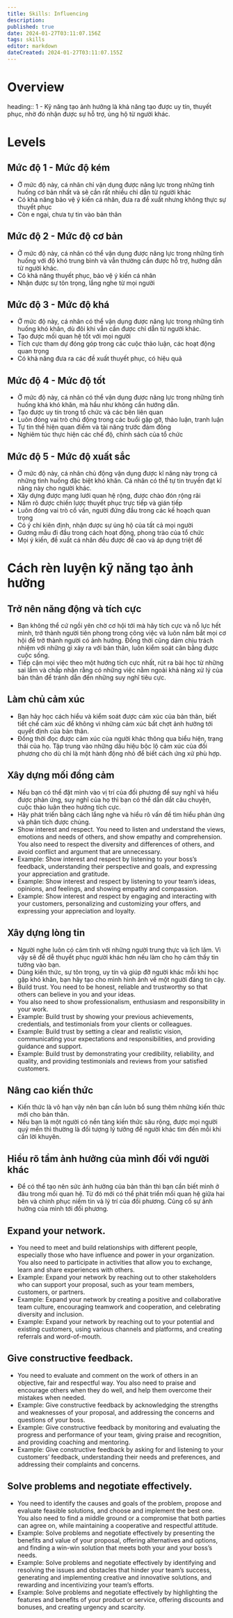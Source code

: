 ```yaml
---
title: Skills: Influencing
description: 
published: true
date: 2024-01-27T03:11:07.156Z
tags: skills
editor: markdown
dateCreated: 2024-01-27T03:11:07.155Z
---
```



  
# Overview
  heading:: 1
	- Kỹ năng tạo ảnh hưởng là khả năng tạo được uy tín, thuyết phục, nhờ đó nhận được sự hỗ trợ, ủng hộ từ người khác.

# Levels

## Mức độ 1 - Mức độ kém

- Ở mức độ này, cá nhân chỉ vận dụng được năng lực trong những tình huống cơ bản nhất và sẽ cần rất nhiều chỉ dẫn từ người khác
- Có khả năng bảo vệ ý kiến cá nhân, đưa ra đề xuất nhưng không thực sự thuyết phục
- Còn e ngại, chưa tự tin vào bản thân

## Mức độ 2 - Mức độ cơ bản
- Ở mức độ này, cá nhân có thể vận dụng được năng lực trong những tình huống với độ khó trung bình và vẫn thường cần được hỗ trợ, hướng dẫn từ người khác.  
- Có khả năng thuyết phục, bảo vệ ý kiến cá nhân
- Nhận được sự tôn trọng, lắng nghe từ mọi người

## Mức độ 3 - Mức độ khá
- Ở mức độ này, cá nhân có thể vận dụng được năng lực trong những tình huống khó khăn, dù đôi khi vẫn cần được chỉ dẫn từ người khác.  
- Tạo được mối quan hệ tốt với mọi người
- Tích cực tham dự đóng góp trong các cuộc thảo luận, các hoạt động quan trọng
- Có khả năng đưa ra các đề xuất thuyết phục, có hiệu quả

## Mức độ 4 - Mức độ tốt
- Ở mức độ này, cá nhân có thể vận dụng được năng lực trong những tình huống khá khó khăn, mà hầu như không cần hướng dẫn.
- Tạo được uy tín trong tổ chức và các bên liên quan
- Luôn đóng vai trò chủ động trong các buổi gặp gỡ, thảo luận, tranh luận
- Tự tin thể hiện quan điểm và tài năng trước đám đông
- Nghiêm túc thực hiện các chế độ, chính sách của tổ chức

## Mức độ 5 - Mức độ xuất sắc
- Ở mức độ này, cá nhân chủ động vận dụng được kĩ năng này trong cả những tình huống đặc biệt khó khăn. Cá nhân có thể tự tin truyền đạt kĩ năng này cho người khác.  
- Xây dựng được mạng lưới quan hệ rộng, được chào đón rộng rãi
- Nắm rõ được chiến lược thuyết phục trực tiếp và gián tiếp
- Luôn đóng vai trò cố vấn, người đứng đầu trong các kế hoạch quan trọng
- Có ý chí kiên định, nhận được sự ủng hộ của tất cả mọi người
- Gương mẫu đi đầu trong cách hoạt động, phong trào của tổ chức
- Mọi ý kiến, đề xuất cá nhân đều được đề cao và áp dụng triệt để

# Cách rèn luyện kỹ năng tạo ảnh hưởng
## Trở nên năng động và tích cực
- Bạn không thể cứ ngồi yên chờ cơ hội tới mà hãy tích cực và nỗ lực hết mình, trở thành người tiên phong trong công việc và luôn nắm bắt mọi cơ hội để trở thành người có ảnh hưởng. Đồng thời cũng dám chịu trách nhiệm với những gì xảy ra với bản thân, luôn kiểm soát cân bằng được cuộc sống.  
- Tiếp cận mọi việc theo một hướng tích cực nhất, rút ra bài học từ những sai lầm và chấp nhận rằng có những việc nằm ngoài khả năng xử lý của bản thân để tránh dẫn đến những suy nghĩ tiêu cực.  
## Làm chủ cảm xúc
- Bạn hãy học cách hiểu và kiểm soát được cảm xúc của bản thân, biết tiết chế cảm xúc để không vì những cảm xúc bất chợt ảnh hưởng tới quyết định của bản thân.
- Đồng thời đọc được cảm xúc của người khác thông qua biểu hiện, trạng thái của họ. Tập trung vào những dấu hiệu bộc lộ cảm xúc của đối phương cho dù chỉ là một hành động nhỏ để biết cách ứng xử phù hợp.  
## Xây dựng mối đồng cảm
- Nếu bạn có thể đặt mình vào vị trí của đối phương để suy nghĩ và hiểu được phản ứng, suy nghĩ của họ thì bạn có thể dẫn dắt câu chuyện, cuộc thảo luận theo hướng tích cực.  
- Hãy phát triển bằng cách lắng nghe và hiểu rõ vấn đề tìm hiểu phản ứng và phân tích được chúng.
- Show interest and respect. You need to listen and understand the views, emotions and needs of others, and show empathy and comprehension. You also need to respect the diversity and differences of others, and avoid conflict and argument that are unnecessary.
- Example: Show interest and respect by listening to your boss’s feedback, understanding their perspective and goals, and expressing your appreciation and gratitude.
- Example: Show interest and respect by listening to your team’s ideas, opinions, and feelings, and showing empathy and compassion.
- Example: Show interest and respect by engaging and interacting with your customers, personalizing and customizing your offers, and expressing your appreciation and loyalty.
## Xây dựng lòng tin
- Người nghe luôn có cảm tình với những người trung thực và lịch lãm. Vì vậy sẽ để dễ thuyết phục người khác hơn nếu làm cho họ cảm thấy tin tưởng vào bạn.
- Dùng kiến thức, sự tôn trọng, uy tín và giúp đỡ người khác mỗi khi học gặp khó khăn, bạn hãy tạo cho mình hình ảnh về một người đáng tin cậy.  
- Build trust. You need to be honest, reliable and trustworthy so that others can believe in you and your ideas.
- You also need to show professionalism, enthusiasm and responsibility in your work.
- Example: Build trust by showing your previous achievements, credentials, and testimonials from your clients or colleagues.
- Example: Build trust by setting a clear and realistic vision, communicating your expectations and responsibilities, and providing guidance and support.
- Example: Build trust by demonstrating your credibility, reliability, and quality, and providing testimonials and reviews from your satisfied customers.
## Nâng cao kiến thức
- Kiến thức là vô hạn vậy nên bạn cần luôn bổ sung thêm những kiến thức mới cho bản thân.
- Nếu bạn là một người có nền tảng kiến thức sâu rộng, được mọi người quý mến thì thường là đối tượng lý tưởng để người khác tìm đến mỗi khi cần lời khuyên.  
## Hiểu rõ tầm ảnh hưởng của mình đối với người khác
- Để có thể tạo nên sức ảnh hưởng của bản thân thì bạn cần biết mình ở đâu trong mối quan hệ. Từ đó mới có thể phát triển mối quan hệ giữa hai bên và chinh phục niềm tin và lý trí của đối phương. Củng cố sự ảnh hưởng của mình tới đối phương.  
## Expand your network.
- You need to meet and build relationships with different people, especially those who have influence and power in your organization. You also need to participate in activities that allow you to exchange, learn and share experiences with others.
- Example: Expand your network by reaching out to other stakeholders who can support your proposal, such as your team members, customers, or partners.
- Example: Expand your network by creating a positive and collaborative team culture, encouraging teamwork and cooperation, and celebrating diversity and inclusion.
- Example: Expand your network by reaching out to your potential and existing customers, using various channels and platforms, and creating referrals and word-of-mouth.
## Give constructive feedback.
- You need to evaluate and comment on the work of others in an objective, fair and respectful way. You also need to praise and encourage others when they do well, and help them overcome their mistakes when needed.
- Example: Give constructive feedback by acknowledging the strengths and weaknesses of your proposal, and addressing the concerns and questions of your boss.
- Example: Give constructive feedback by monitoring and evaluating the progress and performance of your team, giving praise and recognition, and providing coaching and mentoring.
- Example: Give constructive feedback by asking for and listening to your customers’ feedback, understanding their needs and preferences, and addressing their complaints and concerns.
## Solve problems and negotiate effectively.
- You need to identify the causes and goals of the problem, propose and evaluate feasible solutions, and choose and implement the best one. You also need to find a middle ground or a compromise that both parties can agree on, while maintaining a cooperative and respectful attitude.
- Example: Solve problems and negotiate effectively by presenting the benefits and value of your proposal, offering alternatives and options, and finding a win-win solution that meets both your and your boss’s needs.
- Example: Solve problems and negotiate effectively by identifying and resolving the issues and obstacles that hinder your team’s success, generating and implementing creative and innovative solutions, and rewarding and incentivizing your team’s efforts.
- Example: Solve problems and negotiate effectively by highlighting the features and benefits of your product or service, offering discounts and bonuses, and creating urgency and scarcity.
